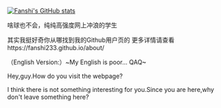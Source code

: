 [![Fanshi's GitHub stats](https://github-readme-stats.vercel.app/api?username=Fanshi233)](https://github.com/anuraghazra/github-readme-stats)


啥球也不会，纯纯高强度网上冲浪的学生

其实我挺好奇你从哪找到我的Github用户页的
更多详情请查看https://fanshi233.github.io/about/


（English Version:）~My English is poor... QAQ~

Hey,guy.How do you visit the webpage?

I think there is not something interesting for you.Since you are here,why don't leave something here?
